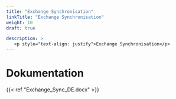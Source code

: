 ```yaml
---
title: "Exchange Synchronisation"
linkTitle: "Exchange Synchronisation"
weight: 10
draft: true

description: >
   <p style="text-align: justify">Exchange Synchronisation</p>
---
```


# Dokumentation

{{< ref "Exchange_Sync_DE.docx" >}}


